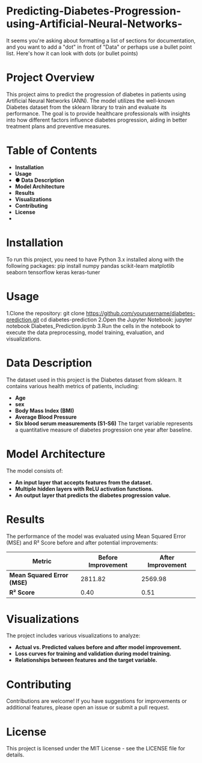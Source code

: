 # Predicting-Diabetes-Progression-using-Artificial-Neural-Networks-
It seems you're asking about formatting a list of sections for documentation, and you want to add a "dot" in front of "Data" or perhaps use a bullet point list. Here's how it can look with dots (or bullet points)
# Project Overview
This project aims to predict the progression of diabetes in patients using Artificial Neural Networks (ANN). The model utilizes the well-known Diabetes dataset from the sklearn library to train and evaluate its performance. The goal is to provide healthcare professionals with insights into how different factors influence diabetes progression, aiding in better treatment plans and preventive measures.

# Table of Contents

- **Installation**
- **Usage**
- **● Data Description**
- **Model Architecture**
- **Results**
- **Visualizations**
- **Contributing**
- **License**
- 
# Installation
To run this project, you need to have Python 3.x installed along with the following packages:
pip install numpy pandas scikit-learn matplotlib seaborn tensorflow keras keras-tuner
# Usage
1.Clone the repository:
git clone https://github.com/yourusername/diabetes-prediction.git
cd diabetes-prediction
2.Open the Jupyter Notebook:
jupyter notebook Diabetes_Prediction.ipynb
3.Run the cells in the notebook to execute the data preprocessing, model training, evaluation, and visualizations.
# Data Description
The dataset used in this project is the Diabetes dataset from sklearn. It contains various health metrics of patients, including:
- **Age**
- **sex**
- **Body Mass Index (BMI)**
- **Average Blood Pressure**
- **Six blood serum measurements (S1-S6)**
The target variable represents a quantitative measure of diabetes progression one year after baseline.
# Model Architecture
The model consists of:
- **An input layer that accepts features from the dataset.**
- **Multiple hidden layers with ReLU activation functions.**
- **An output layer that predicts the diabetes progression value.**
# Results
The performance of the model was evaluated using Mean Squared Error (MSE) and R² Score before and after potential improvements:

| **Metric**           | **Before Improvement** | **After Improvement** |
|-----------------------|------------------------|------------------------|
| **Mean Squared Error (MSE)** | 2811.82               | 2569.98               |
| **R² Score**          | 0.40                   | 0.51                  |  
# Visualizations
The project includes various visualizations to analyze:
- **Actual vs. Predicted values before and after model improvement.**
- **Loss curves for training and validation during model training.**
- **Relationships between features and the target variable.**
# Contributing
Contributions are welcome! If you have suggestions for improvements or additional features, please open an issue or submit a pull request.
# License
This project is licensed under the MIT License - see the LICENSE file for details.

